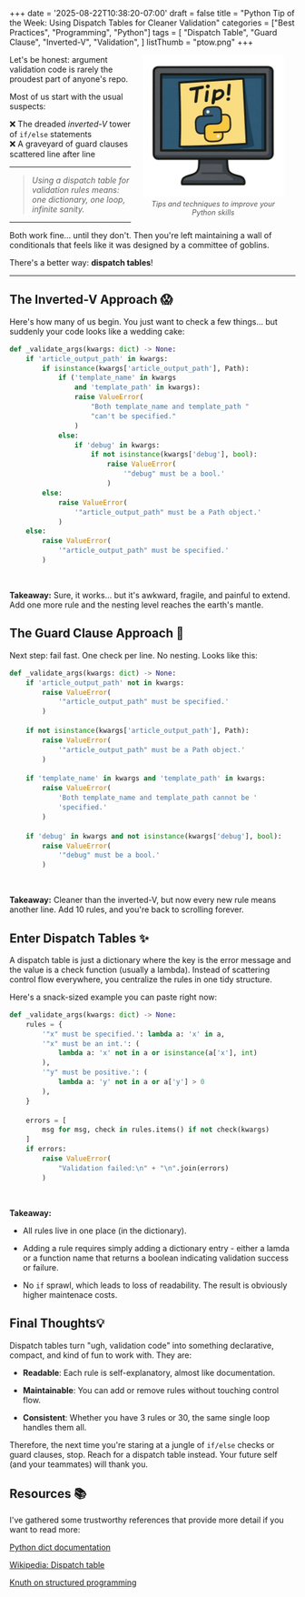 +++
date = '2025-08-22T10:38:20-07:00'
draft = false
title = "Python Tip of the Week: Using Dispatch Tables for Cleaner Validation"
categories = ["Best Practices", "Programming", "Python"]
tags = [
    "Dispatch Table",
    "Guard Clause",
    "Inverted-V",
    "Validation",
]
listThumb = "ptow.png"
+++

<figure style="float: right; margin: 0 20px 10px 20px; width: 250px; text-align: center;">
  <img src="./ptow-trans.png" alt="Python Tip of the Week logo: Python Post-it note on monitor" width="250" style="display: block; margin: 0 auto;">
  <figcaption style="font-size: 0.9em; color: #555; margin-top: 5px;">
    <em>Tips and techniques to improve your Python skills</em>
  </figcaption>
</figure>

Let's be honest: argument validation code is rarely the proudest part of anyone's repo.  

Most of us start with the usual suspects:  

❌ The dreaded *inverted-V* tower of `if/else` statements  
❌ A graveyard of guard clauses scattered line after line  

---

> *Using a dispatch table for validation rules means: one dictionary, one loop, infinite sanity.*

---


Both work fine… until they don't. Then you're left maintaining a wall of conditionals that feels like it was designed by a committee of goblins.  

There's a better way: **dispatch tables**!

<!--more-->

---

## The Inverted-V Approach 😱

Here's how many of us begin. You just want to check a few things… but suddenly your code looks like a wedding cake:

```python
def _validate_args(kwargs: dict) -> None:
    if 'article_output_path' in kwargs:
        if isinstance(kwargs['article_output_path'], Path):
            if ('template_name' in kwargs
                and 'template_path' in kwargs):
                raise ValueError(
                    "Both template_name and template_path "
                    "can't be specified."
                )
            else:
                if 'debug' in kwargs:
                    if not isinstance(kwargs['debug'], bool):
                        raise ValueError(
                            '"debug" must be a bool.'
                        )
        else:
            raise ValueError(
                '"article_output_path" must be a Path object.'
            )
    else:
        raise ValueError(
            '"article_output_path" must be specified.'
        )
```
<br/>

**Takeaway:**
Sure, it works… but it's awkward, fragile, and painful to extend. Add one more rule and the nesting level reaches the earth's mantle.

## The Guard Clause Approach 😬

Next step: fail fast. One check per line. No nesting. Looks like this:

```python
def _validate_args(kwargs: dict) -> None:
    if 'article_output_path' not in kwargs:
        raise ValueError(
            '"article_output_path" must be specified.'
        )

    if not isinstance(kwargs['article_output_path'], Path):
        raise ValueError(
            '"article_output_path" must be a Path object.'
        )

    if 'template_name' in kwargs and 'template_path' in kwargs:
        raise ValueError(
            'Both template_name and template_path cannot be '
            'specified.'
        )

    if 'debug' in kwargs and not isinstance(kwargs['debug'], bool):
        raise ValueError(
            '"debug" must be a bool.'
        )

```

<br/>

**Takeaway:**
Cleaner than the inverted-V, but now every new rule means another line. Add 10 rules, and you're back to scrolling forever.

## Enter Dispatch Tables ✨

A dispatch table is just a dictionary where the key is the error message and the value is a check function (usually a lambda).
Instead of scattering control flow everywhere, you centralize the rules in one tidy structure.

Here's a snack-sized example you can paste right now:

```python
def _validate_args(kwargs: dict) -> None:
    rules = {
        '"x" must be specified.': lambda a: 'x' in a,
        '"x" must be an int.': (
            lambda a: 'x' not in a or isinstance(a['x'], int)
        ),
        '"y" must be positive.': (
            lambda a: 'y' not in a or a['y'] > 0
        ),
    }

    errors = [
        msg for msg, check in rules.items() if not check(kwargs)
    ]
    if errors:
        raise ValueError(
            "Validation failed:\n" + "\n".join(errors)
        )

```

<br/>

**Takeaway:**

- All rules live in one place (in the dictionary).

- Adding a rule requires simply adding a dictionary entry - either a lamda or a function name that returns a boolean indicating validation success or failure.

- No `if` sprawl, which leads to loss of readability. The result is obviously higher maintenace costs.

## Final Thoughts💡

Dispatch tables turn "ugh, validation code" into something declarative, compact, and kind of fun to work with. They are: 

- **Readable**: Each rule is self-explanatory, almost like documentation.

- **Maintainable**: You can add or remove rules without touching control flow.

- **Consistent**: Whether you have 3 rules or 30, the same single loop handles them all.

Therefore, the next time you're staring at a jungle of `if/else` checks or guard clauses, stop.
Reach for a dispatch table instead. Your future self (and your teammates) will thank you.

## Resources 📚

I've gathered some trustworthy references that provide more detail if you want to read more:

[Python dict documentation](https://docs.python.org/3/library/stdtypes.html#dict)

[Wikipedia: Dispatch table](https://en.wikipedia.org/wiki/Dispatch_table)

[Knuth on structured programming](https://en.wikipedia.org/wiki/Structured_programming)
